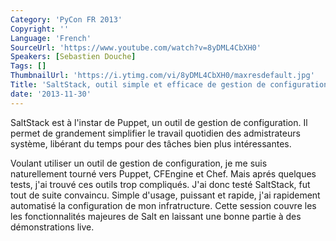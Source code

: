 ```yaml
---
Category: 'PyCon FR 2013'
Copyright: ''
Language: 'French'
SourceUrl: 'https://www.youtube.com/watch?v=8yDML4CbXH0'
Speakers: [Sebastien Douche]
Tags: []
ThumbnailUrl: 'https://i.ytimg.com/vi/8yDML4CbXH0/maxresdefault.jpg'
Title: 'SaltStack, outil simple et efficace de gestion de configuration'
date: '2013-11-30'
---
```

SaltStack est à l'instar de Puppet, un outil de gestion de configuration. Il permet de grandement simplifier le travail quotidien des admistrateurs système, libérant du temps pour des tâches bien plus intéressantes.

Voulant utiliser un outil de gestion de configuration, je me suis naturellement tourné vers Puppet, CFEngine et Chef. Mais aprés quelques tests, j'ai trouvé ces outils trop compliqués. J'ai donc testé SaltStack, fut tout de suite convaincu. Simple d'usage, puissant et rapide, j'ai rapidement automatisé la configuration de mon infratructure. Cette session couvre les les fonctionnalités majeures de Salt en laissant une bonne partie à des démonstrations live.
